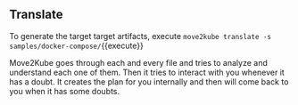 ## Translate

To generate the target target artifacts, execute `move2kube translate -s samples/docker-compose/`{{execute}}

Move2Kube goes through each and every file and tries to analyze and understand each one of them. Then it tries to interact with you whenever it has a doubt. It creates the plan for you internally and then will come back to you when it has some doubts.
